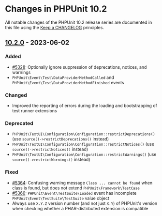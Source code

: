 # Changes in PHPUnit 10.2

All notable changes of the PHPUnit 10.2 release series are documented in this file using the [Keep a CHANGELOG](https://keepachangelog.com/) principles.

## [10.2.0] - 2023-06-02

### Added

* [#5328](https://github.com/sebastianbergmann/phpunit/issues/5328): Optionally ignore suppression of deprecations, notices, and warnings
* `PHPUnit\Event\Test\DataProviderMethodCalled` and `PHPUnit\Event\Test\DataProviderMethodFinished` events

### Changed

* Improved the reporting of errors during the loading and bootstrapping of test runner extensions

### Deprecated

* `PHPUnit\TextUI\Configuration\Configuration::restrictDeprecations()` (use `source()->restrictDeprecations()` instead)
* `PHPUnit\TextUI\Configuration\Configuration::restrictNotices()` (use `source()->restrictNotices()` instead)
* `PHPUnit\TextUI\Configuration\Configuration::restrictWarnings()` (use `source()->restrictWarnings()` instead)

### Fixed

* [#5364](https://github.com/sebastianbergmann/phpunit/issues/5364): Confusing warning message `Class ... cannot be found` when class is found, but does not extend `PHPUnit\Framework\TestCase`
* [#5366](https://github.com/sebastianbergmann/phpunit/issues/5366): `PHPUnit\Event\TestSuite\Loaded` event has incomplete `PHPUnit\Event\TestSuite\TestSuite` value object
* Always use `X.Y.Z` version number (and not just `X.Y`) of PHPUnit's version when checking whether a PHAR-distributed extension is compatible

[10.2.0]: https://github.com/sebastianbergmann/phpunit/compare/10.1.3...10.2.0

